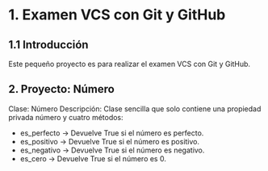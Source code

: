 # 1. Examen VCS con Git y GitHub
## 1.1 Introducción
Este pequeño proyecto es para realizar el examen VCS con Git y GitHub.


## 2. Proyecto: Número
Clase:          Número
Descripción:    Clase sencilla que solo contiene una propiedad privada número y cuatro métodos:

- es_perfecto -> Devuelve True si el número es perfecto.
- es_positivo -> Devuelve True si el número es positivo.
- es_negativo -> Devuelve True si el número es negativo.
- es_cero     -> Devuelve True si el número es 0.
